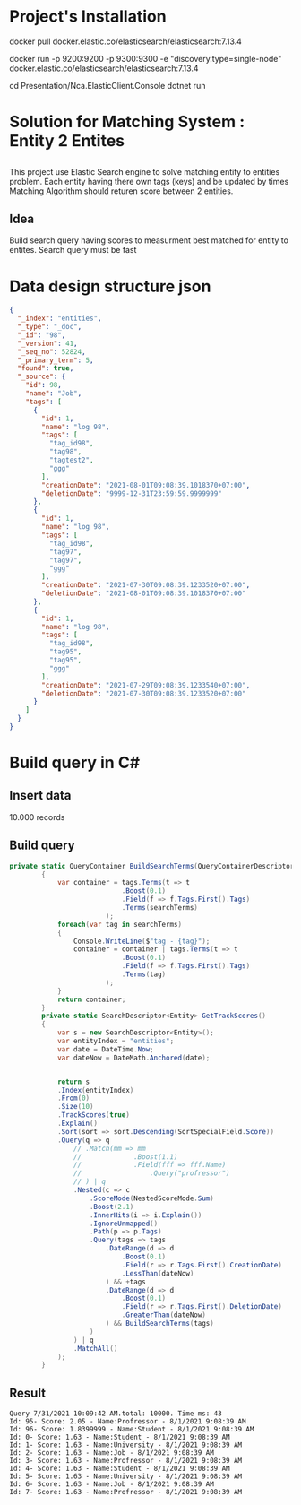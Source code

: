 # Project's Installation

docker pull docker.elastic.co/elasticsearch/elasticsearch:7.13.4

docker run -p 9200:9200 -p 9300:9300 -e "discovery.type=single-node" docker.elastic.co/elasticsearch/elasticsearch:7.13.4

cd Presentation/Nca.ElasticClient.Console
dotnet run

# Solution for Matching System : Entity 2 Entites

## 
This project use Elastic Search engine to solve matching entity to entities problem.
Each entity having there own tags (keys) and be updated by times
Matching Algorithm should returen score between 2 entities.

## Idea
Build search query having scores to measurment best matched for entity to entites.
Search query must be fast


# Data design structure json
```json
{
  "_index": "entities",
  "_type": "_doc",
  "_id": "98",
  "_version": 41,
  "_seq_no": 52824,
  "_primary_term": 5,
  "found": true,
  "_source": {
    "id": 98,
    "name": "Job",
    "tags": [
      {
        "id": 1,
        "name": "log 98",
        "tags": [
          "tag_id98",
          "tag98",
          "tagtest2",
          "ggg"
        ],
        "creationDate": "2021-08-01T09:08:39.1018370+07:00",
        "deletionDate": "9999-12-31T23:59:59.9999999"
      },
      {
        "id": 1,
        "name": "log 98",
        "tags": [
          "tag_id98",
          "tag97",
          "tag97",
          "ggg"
        ],
        "creationDate": "2021-07-30T09:08:39.1233520+07:00",
        "deletionDate": "2021-08-01T09:08:39.1018370+07:00"
      },
      {
        "id": 1,
        "name": "log 98",
        "tags": [
          "tag_id98",
          "tag95",
          "tag95",
          "ggg"
        ],
        "creationDate": "2021-07-29T09:08:39.1233540+07:00",
        "deletionDate": "2021-07-30T09:08:39.1233520+07:00"
      }
    ]
  }
}
```
# Build query in C#

## Insert data 
10.000 records

## Build query
``` c#
private static QueryContainer BuildSearchTerms(QueryContainerDescriptor<Entity> tags)
        {
            var container = tags.Terms(t => t
                            .Boost(0.1)
                            .Field(f => f.Tags.First().Tags)
                            .Terms(searchTerms)
                        );
            foreach(var tag in searchTerms)
            {
                Console.WriteLine($"tag - {tag}");
                container = container | tags.Terms(t => t
                            .Boost(0.1)
                            .Field(f => f.Tags.First().Tags)
                            .Terms(tag)
                        );
            }
            return container;
        }
        private static SearchDescriptor<Entity> GetTrackScores()
        {
            var s = new SearchDescriptor<Entity>();
            var entityIndex = "entities";
            var date = DateTime.Now;
            var dateNow = DateMath.Anchored(date);


            return s
            .Index(entityIndex)
            .From(0)
            .Size(10)
            .TrackScores(true)
            .Explain()
            .Sort(sort => sort.Descending(SortSpecialField.Score))
            .Query(q => q
                // .Match(mm => mm
                //             .Boost(1.1)
                //             .Field(fff => fff.Name)
                //                 .Query("profressor")
                // ) | q
                .Nested(c => c
                    .ScoreMode(NestedScoreMode.Sum)
                    .Boost(2.1)
                    .InnerHits(i => i.Explain())
                    .IgnoreUnmapped()
                    .Path(p => p.Tags)
                    .Query(tags => tags
                        .DateRange(d => d
                            .Boost(0.1)
                            .Field(r => r.Tags.First().CreationDate)
                            .LessThan(dateNow)
                        ) && +tags
                        .DateRange(d => d
                            .Boost(0.1)
                            .Field(r => r.Tags.First().DeletionDate)
                            .GreaterThan(dateNow)
                        ) && BuildSearchTerms(tags) 
                    )
                ) | q
                .MatchAll()
            );
        }
```
## Result
```
Query 7/31/2021 10:09:42 AM.total: 10000. Time ms: 43
Id: 95- Score: 2.05 - Name:Profressor - 8/1/2021 9:08:39 AM
Id: 96- Score: 1.8399999 - Name:Student - 8/1/2021 9:08:39 AM
Id: 0- Score: 1.63 - Name:Student - 8/1/2021 9:08:39 AM
Id: 1- Score: 1.63 - Name:University - 8/1/2021 9:08:39 AM
Id: 2- Score: 1.63 - Name:Job - 8/1/2021 9:08:39 AM
Id: 3- Score: 1.63 - Name:Profressor - 8/1/2021 9:08:39 AM
Id: 4- Score: 1.63 - Name:Student - 8/1/2021 9:08:39 AM
Id: 5- Score: 1.63 - Name:University - 8/1/2021 9:08:39 AM
Id: 6- Score: 1.63 - Name:Job - 8/1/2021 9:08:39 AM
Id: 7- Score: 1.63 - Name:Profressor - 8/1/2021 9:08:39 AM
```